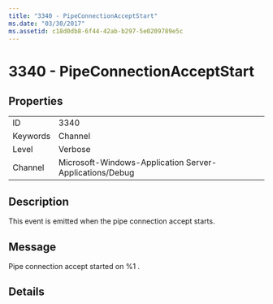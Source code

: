 ```yaml
---
title: "3340 - PipeConnectionAcceptStart"
ms.date: "03/30/2017"
ms.assetid: c18d0db8-6f44-42ab-b297-5e0209789e5c
---
```

# 3340 - PipeConnectionAcceptStart
## Properties  
  
|||  
|-|-|  
|ID|3340|  
|Keywords|Channel|  
|Level|Verbose|  
|Channel|Microsoft-Windows-Application Server-Applications/Debug|  
  
## Description  
 This event is emitted when the pipe connection accept starts.  
  
## Message  
 Pipe connection accept started on %1 .  
  
## Details
